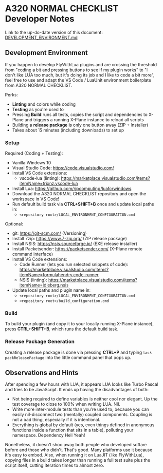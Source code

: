 # A320 NORMAL CHECKLIST Developer Notes

Link to the up-do-date version of this document: [DEVELOPMENT_ENVIRONMENT.md](https://github.com/VerticalLongboard/xplane-a320-checklist/blob/main/DEVELOPMENT_ENVIRONMENT.md)

## Development Environment
If you happen to develop FlyWithLua plugins and are crossing the threshold from "coding a bit and pressing buttons to see if my plugin works" to "I don't like LUA too much, but it's doing its job and I like to code a bit more", feel free to use and adapt the VS Code / LuaUnit environment boilerplate from A320 NORMAL CHECKLIST.

Perks:
* **Linting** and colors while coding
* **Testing** as you're used to
* Pressing **Build** runs all tests, copies the script and dependencies to X-Plane and triggers a running X-Plane instance to reload all scripts
* Building a **release package** is only one button away (ZIP + Installer)
* Takes about 15 minutes (including downloads) to set up

### Setup
Required (Coding + Testing):
* Vanilla Windows 10
* Visual Studio Code: https://code.visualstudio.com/
* Install VS Code extensions:
  * vscode-lua (linting): https://marketplace.visualstudio.com/items?itemName=trixnz.vscode-lua
* Install Lua: https://github.com/rjpcomputing/luaforwindows
* Download the A320 NORMAL CHECKLIST repository and open the workspace in VS Code!
* Run default build task via **CTRL+SHIFT+B** once and update local paths in:
  * `<repository root>/LOCAL_ENVIRONMENT_CONFIGURATION.cmd`

Optional:
* git: https://git-scm.com/ (Versioning)
* Install 7zip: https://www.7-zip.org/ (ZIP release package)
* Install NSIS: https://nsis.sourceforge.io/ (EXE release installer)
* Install Packetsender: https://packetsender.com/ (X-Plane remote command interface)
* Install VS Code extensions:
  * Code Runner (lets you run selected snippets of code): https://marketplace.visualstudio.com/items?itemName=formulahendry.code-runner
  * NSIS (linting): https://marketplace.visualstudio.com/items?itemName=idleberg.nsis
* Update local paths and plugin name in:
  * `<repository root>/LOCAL_ENVIRONMENT_CONFIGURATION.cmd`
  * `<repository root>/build_configuration.cmd`

### Build
To build your plugin (and copy it to your locally running X-Plane instance), press **CTRL+SHIFT+B**, which runs the default build task.

### Release Package Generation
Creating a release package is done via pressing **CTRL+P** and typing `task packReleasePackage` into the little command panel that pops up.

## Observations and Hints
After spending a few hours with LUA, it appears LUA looks like Turbo Pascal and tries to be JavaScript. It ends up having the disadvantages of both:
* Not being required to define variables is neither cool nor elegant. Up the test coverage to close to 100% when writing LUA. Nil.
* Write more inter-module tests than you're used to, because you can easily nil-disconnect two (mentally) coupled components. Coupling is not a bad thing, especially if it is intentional.
* Everything is global by default (yes, even things defined in anonymous functions inside a function that sits in a table), polluting your namespace. Dependency Hell Yeah!

Nonetheless, it doesn't shoo away both people who developed softare before and those who didn't. That's good. Many platforms use it because it's easy to embed. Also, when running it on LuaJIT (like FlyWithLua), copying files in a build takes longer than running a full test suite plus the script itself, cutting iteration times to almost zero.
